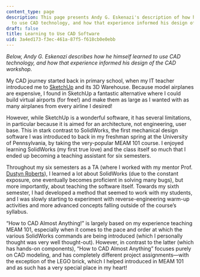 ```yaml
---
content_type: page
description: This page presents Andy G. Eskenazi's description of how he himself learned
  to use CAD technology, and how that experience informed his design of the CAD workshop.
draft: false
title: Learning to Use CAD Software
uid: 3a4ed173-f3ec-461a-87f5-f618cb0e0ebb
---
```

*Below, Andy G. Eskenazi describes how he himself learned to use CAD technology, and how that experience informed his design of the CAD workshop.*

My CAD journey started back in primary school, when my IT teacher introduced me to [SketchUp](https://www.sketchup.com/) and its 3D Warehouse. Because model airplanes are expensive, I found in SketchUp a fantastic alternative where I could build virtual airports (for free!) and make them as large as I wanted with as many airplanes from every airline I desired!

However, while SketchUp is a wonderful software, it has several limitations, in particular because it is aimed for an architecture, not engineering, user base. This in stark contrast to SolidWorks, the first mechanical design software I was introduced to back in my freshman spring at the University of Pennsylvania, by taking the very-popular MEAM 101 course. I enjoyed learning SolidWorks (my first true love) and the class itself so much that I ended up becoming a teaching assistant for six semesters.

Throughout my six semesters as a TA (where I worked with my mentor Prof. [Dustyn Roberts](https://healthtech.upenn.edu/bios/dustyn-roberts)), I learned a lot about SolidWorks (due to the constant exposure, one eventually becomes proficient in solving many bugs), but more importantly, about teaching the software itself. Towards my sixth semester, I had developed a method that seemed to work with my students, and I was slowly starting to experiment with reverse-engineering warm-up activities and more advanced concepts falling outside of the course’s syllabus.  

“How to CAD Almost Anything!” is largely based on my experience teaching MEAM 101, especially when it comes to the pace and order at which the various SolidWorks commands are being introduced (which I personally thought was very well thought-out). However, in contrast to the latter (which has hands-on components), “How to CAD Almost Anything” focuses purely on CAD modeling, and has completely different project assignments—with the exception of the LEGO brick, which I helped introduced in MEAM 101 and as such has a very special place in my heart!